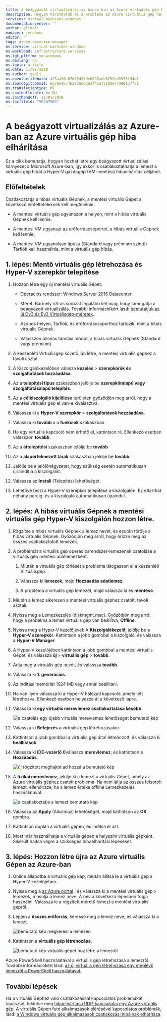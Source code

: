 ```yaml
---
title: A beágyazott virtualizálás az Azure-ban az Azure virtuális gép hiba elhárítása |} A Microsoft Docs
description: Hogyan háríthatók el a probléma az Azure virtuális gép használatával a beágyazott virtualizálás az Azure-ban
services: virtual-machines-windows
documentationcenter: ''
author: glimoli
manager: jeconnoc
editor: ''
tags: azure-resource-manager
ms.service: virtual-machines-windows
ms.workload: infrastructure-services
ms.tgt_pltfrm: vm-windows
ms.devlang: na
ms.topic: article
ms.date: 11/01/2018
ms.author: genli
ms.openlocfilehash: 425aa26c07675d57de6892adb5792eb5573f94b1
ms.sourcegitcommit: 6678e16c4b273acd3eaf45af310de77090137fa1
ms.translationtype: MT
ms.contentlocale: hu-HU
ms.lasthandoff: 11/01/2018
ms.locfileid: "50747983"
---
```

# <a name="troubleshoot-a-problem-azure-vm-by-using-nested-virtualization-in-azure"></a>A beágyazott virtualizálás az Azure-ban az Azure virtuális gép hiba elhárítása

Ez a cikk bemutatja, hogyan hozhat létre egy beágyazott virtualizálási környezet a Microsoft Azure-ban, így akkor is csatlakoztathatja a lemezt a virtuális gép hibát a Hyper-V gazdagép (VM-mentési) hibaelhárítás céljából.

## <a name="prerequisites"></a>Előfeltételek

Csatlakoztatja a hibás virtuális Gépnek, a mentési virtuális Gépet a következő előfeltételeknek kell megfelelnie:

-   A mentési virtuális gép ugyanazon a helyen, mint a hibás virtuális Gépnek kell lennie.

-   A mentési VM ugyanazt az erőforráscsoportot, a hibás virtuális Gépnek kell lennie.

-   A mentési VM ugyanolyan típusú (Standard vagy prémium szintű) Tárfiók kell használnia, mint a virtuális gép hibás.

## <a name="step-1-create-a-rescue-vm-and-install-hyper-v-role"></a>1. lépés: Mentő virtuális gép létrehozása és Hyper-V szerepkör telepítése

1.  Hozzon létre egy új mentési virtuális Gépet:

    -  Operációs rendszer: Windows Server 2016 Datacenter

    -  Méret: Bármely v3-as sorozat legalább két mag, hogy támogatja a beágyazott virtualizálás. További információkért lásd: [bemutatjuk az új Dv3 és Ev3 Virtuálisgép-méretek](https://azure.microsoft.com/blog/introducing-the-new-dv3-and-ev3-vm-sizes/).

    -  Azonos helyen, Tárfiók, és erőforráscsoporthoz tartozik, mint a hibás virtuális Gépnek.

    -  Válasszon azonos tárolási módot, a hibás virtuális Gépnek (Standard vagy prémium).

2.  A készenléti Virtuálisgép követő jön létre, a mentési virtuális géphez a távoli asztal.

3.  A Kiszolgálókezelőben válasza **kezelés** > **szerepkörök és szolgáltatások hozzáadása**.

4.  Az a **telepítési típus** szakaszban jelölje be **szerepköralapú vagy szolgáltatásalapú telepítés**.

5.  Az a **célkiszolgáló kijelölése** területen győződjön meg arról, hogy a mentési virtuális gép el van-e kiválasztva.

6.  Válassza ki a **Hyper-V szerepkör** > **szolgáltatások hozzáadása**.

7.  Válassza ki **tovább** a a **funkciók** szakaszban.

8.  Ha egy virtuális kapcsoló nem érhető el, kattintson rá. Ellenkező esetben válasszon **tovább**.

9.  Az a **áttelepítési** szakaszban jelölje be **tovább**

10. Az a **alapértelmezett tárak** szakaszban jelölje be **tovább**.

11. Jelölje be a jelölőnégyzetet, hogy szükség esetén automatikusan újraindítja a kiszolgálót.

12. Válassza az **Install** (Telepítés) lehetőséget.

13. Lehetővé teszi a Hyper-V szerepkör telepítése a kiszolgálón. Ez eltarthat néhány percig, és a kiszolgáló automatikusan újraindul.

## <a name="step-2-create-the-problem-vm-on-the-rescue-vms-hyper-v-server"></a>2. lépés: A hibás virtuális Gépnek a mentési virtuális gép Hyper-V kiszolgálón hozzon létre.

1.  Rögzítse a hibás virtuális Gépnek a lemez nevét, és ezután törölje a hibás virtuális Gépnek. Győződjön meg arról, hogy őrizze meg az összes csatlakoztatott lemezek. 

2.  A problémát a virtuális gép operációsrendszer-lemezének csatolása a virtuális gép mentési adatlemezként.

    1.  Miután a virtuális gép törlését a probléma látogasson el a készenléti Virtuálisgép.

    2.  Válassza ki **lemezek**, majd **Hozzáadás adatlemez**.

    3.  A probléma a virtuális gép lemezét, majd válassza ki és **mentése**.

3.  Miután a lemez sikeresen a mentési virtuális géphez csatolt, távoli asztali.

4.  Nyissa meg a Lemezkezelés (diskmgmt.msc). Győződjön meg arról, hogy a probléma a lemez virtuális gép van beállítva, **Offline**.

5.  Nyissa meg a Hyper-V kezelőjével: A **Kiszolgálókezelő**, jelölje be a **Hyper-V szerepkör**. Kattintson a jobb gombbal a kiszolgáló, és válassza a **Hyper-V Manager**.

6.  A Hyper-V kezelőjében kattintson a jobb gombbal a mentési virtuális Gépet, és válassza **új** > **virtuális gép** > **tovább**.

7.  Adja meg a virtuális gép nevét, és válassza **tovább**.

8.  Válassza ki **1. generációs**.

9.  Az indítási memóriát 1024 MB vagy annál beállítani.

10. Ha van ilyen válassza ki a Hyper-V hálózati kapcsoló, amely lett létrehozva. Ellenkező esetben helyezze át a következő lapra.

11. Válassza ki **egy virtuális merevlemez csatlakoztatása később**.

    ![a csatolás egy újabb virtuális merevlemez lehetőséget bemutató kép](/media/troubleshoot-vm-by-use-nested-virtualization/attach-disk-later.png)

12. Válassza ki **Befejezés** a virtuális gép létrehozásakor.

13. Kattintson a jobb gombbal a virtuális gép által létrehozott, és válassza ki **beállítások**.

14. Válassza ki **IDE-vezérlő 0**válassza **merevlemez**, és kattintson a **Hozzáadás**.

    ![új rögzített meghajtót ad hozzá a bemutató kép](/media/troubleshoot-vm-by-use-nested-virtualization/create-new-drive.png)    

15. A **fizikai merevlemez**, jelölje ki a lemezt a virtuális Gépet, amely az Azure virtuális géphez csatolt probléma. Ha nem látja az összes felsorolt lemezt, ellenőrizze, ha a lemez értéke offline Lemezkezelés használatával.

    ![a csatlakoztatja a lemezt bemutató kép](/media/troubleshoot-vm-by-use-nested-virtualization/mount-disk.png)  


17. Válassza az **Apply** (Alkalmaz) lehetőséget, majd kattintson az **OK** gombra.

18. Kattintson duplán a virtuális gépen, és indítsa el azt.

19. Most már használhatja a virtuális gépen a helyszíni virtuális gépként. Sikerült hajtsa végre a szükséges hibaelhárítási lépéseket.

## <a name="step-3-re-create-your-azure-vm-in-azure"></a>3. lépés: Hozzon létre újra az Azure virtuális Gépen az Azure-ban

1.  Online állapotba a virtuális gép kap, miután állítsa le a virtuális gép a Hyper-V kezelőjében.

2.  Nyissa meg a [az Azure portal](https://portal.azure.com) , és válassza ki a mentési virtuális gép > lemezek, másolja a lemez neve. A név a következő lépésben fogja használni. Válassza le a rögzített méretű lemezt a mentési virtuális gépről.

3.  Lépjen a **összes erőforrás**, keresse meg a lemez neve, és válassza ki a lemezt.

     ![bemutató kép megkeresi a lemezen](/media/troubleshoot-vm-by-use-nested-virtualization/search-disk.png)     

4. Kattintson a **virtuális gép létrehozása**.

     ![bemutató kép virtuális gépet hoz létre a lemezről](./media/troubleshoot-vm-by-use-nested-virtualization/create-vm-from-vhd.png) 

Azure PowerShell használatával a virtuális gép létrehozása a lemezről. További információkért lásd: [az új virtuális gép létrehozása egy meglévő lemezről a PowerShell használatával](../windows/create-vm-specialized.md#create-the-new-vm). 

## <a name="next-steps"></a>További lépések

Ha a virtuális Géphez való csatlakozással kapcsolatos problémákat tapasztal, tekintse meg [hibaelhárítása RDP-kapcsolatai egy Azure virtuális gép](troubleshoot-rdp-connection.md). A virtuális Gépen futó alkalmazások elérésével kapcsolatos problémák, lásd: [a Windows virtuális gép alkalmazások csatlakozási hibáinak elhárítása](troubleshoot-app-connection.md).
